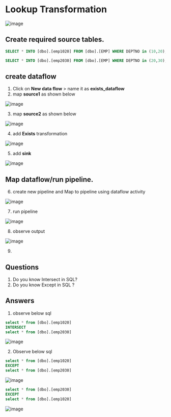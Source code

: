 # Lookup Transformation

  ![image](https://github.com/rritec/Cloud-Data-Engineering/assets/20516321/bcf8350f-37ac-4442-8a1b-0839fa982761)


## Create required source tables.
``` sql
SELECT * INTO [dbo].[emp1020] FROM [dbo].[EMP] WHERE DEPTNO in (10,20);

SELECT * INTO [dbo].[emp2030] FROM [dbo].[EMP] WHERE DEPTNO in (20,30);

```
## create dataflow
1. Click on **New data flow** > name it as **exists_dataflow**
2. map **source1** as shown below

  ![image](https://github.com/rritec/Cloud-Data-Engineering/assets/20516321/c3cd769c-ca61-4102-afcb-415be79f6710)

3. map **source2** as shown below

  ![image](https://github.com/rritec/Cloud-Data-Engineering/assets/20516321/2cfca641-1987-4f04-aab4-f2fbbdefbd6e)

4. add **Exists**  transformation

  ![image](https://github.com/rritec/Cloud-Data-Engineering/assets/20516321/6591b3da-2f55-4bab-bcba-8d607781d713)

5. add **sink**

  ![image](https://github.com/rritec/Cloud-Data-Engineering/assets/20516321/f3dfd8a6-9f5a-4329-be28-6e6b82405d92)



## Map dataflow/run pipeline.

6. create new pipeline and Map to pipeline using dataflow activity

  ![image](https://github.com/rritec/Cloud-Data-Engineering/assets/20516321/a4dbfda8-bf39-4780-b762-3afa38c89749)

7. run pipeline

  ![image](https://github.com/rritec/Cloud-Data-Engineering/assets/20516321/8d4fce2e-18b6-4284-8924-19cc8905a3fd)

8. observe output

  ![image](https://github.com/rritec/Cloud-Data-Engineering/assets/20516321/97c8cd47-9c78-40db-92ac-954e8d084fba)

9. 
## Questions
1. Do you know Intersect in SQL?
2. Do you know Except in SQL ?
## Answers
1. observe below sql
  ``` sql
select * from [dbo].[emp1020]
INTERSECT
select * from [dbo].[emp2030]
```
  ![image](https://github.com/rritec/Cloud-Data-Engineering/assets/20516321/d64385bf-6e46-49be-9fbf-72796d5d4842)

2. Observe below sql
  ``` sql
select * from [dbo].[emp1020]
EXCEPT
select * from [dbo].[emp2030]
```
  ![image](https://github.com/rritec/Cloud-Data-Engineering/assets/20516321/b00d130b-1481-471b-ba48-e8c447d66bb1)

``` sql
select * from [dbo].[emp2030]
EXCEPT
select * from [dbo].[emp1020]
```
  ![image](https://github.com/rritec/Cloud-Data-Engineering/assets/20516321/b2ddd342-5c40-4d02-9a03-49104f62da0d)

